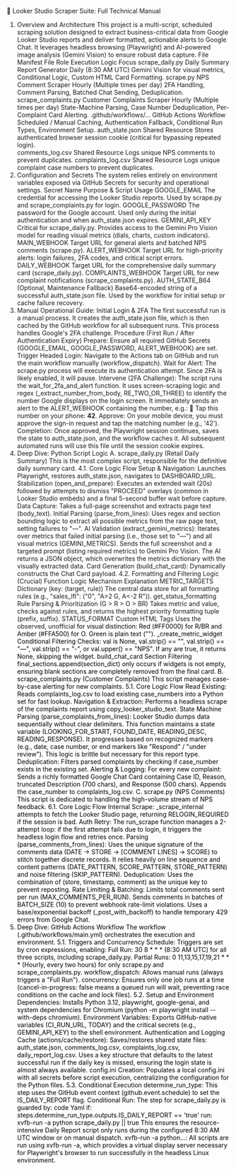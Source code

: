 📖 Looker Studio Scraper Suite: Full Technical Manual
1. Overview and Architecture
This project is a multi-script, scheduled scraping solution designed to extract business-critical data from Google Looker Studio reports and deliver formatted, actionable alerts to Google Chat. It leverages headless browsing (Playwright) and AI-powered image analysis (Gemini Vision) to ensure robust data capture.
File Manifest
File	Role	Execution	Logic Focus
scrape_daily.py	Daily Summary Report Generator	Daily (8:30 AM UTC)	Gemini Vision for visual metrics, Conditional Logic, Custom HTML Card Formatting.
scrape.py	NPS Comment Scraper	Hourly (Multiple times per day)	2FA Handling, Comment Parsing, Batched Chat Sending, Deduplication.
scrape_complaints.py	Customer Complaints Scraper	Hourly (Multiple times per day)	State-Machine Parsing, Case Number Deduplication, Per-Complaint Card Alerting.
.github/workflows/...	GitHub Actions Workflow	Scheduled / Manual	Caching, Authentication Fallback, Conditional Run Types, Environment Setup.
auth_state.json	Shared Resource	Stores authenticated browser session cookie (critical for bypassing repeated login).	
comments_log.csv	Shared Resource	Logs unique NPS comments to prevent duplicates.	
complaints_log.csv	Shared Resource	Logs unique complaint case numbers to prevent duplicates.	
2. Configuration and Secrets
The system relies entirely on environment variables exposed via GitHub Secrets for security and operational settings.
Secret Name	Purpose & Script Usage
GOOGLE_EMAIL	The credential for accessing the Looker Studio reports. Used by scrape.py and scrape_complaints.py for login.
GOOGLE_PASSWORD	The password for the Google account. Used only during the initial authentication and when auth_state.json expires.
GEMINI_API_KEY	Critical for scrape_daily.py. Provides access to the Gemini Pro Vision model for reading visual metrics (dials, charts, custom indicators).
MAIN_WEBHOOK	Target URL for general alerts and batched NPS comments (scrape.py).
ALERT_WEBHOOK	Target URL for high-priority alerts: login failures, 2FA codes, and critical script errors.
DAILY_WEBHOOK	Target URL for the comprehensive daily summary card (scrape_daily.py).
COMPLAINTS_WEBHOOK	Target URL for new complaint notifications (scrape_complaints.py).
AUTH_STATE_B64	(Optional, Maintenance Fallback) Base64-encoded string of a successful auth_state.json file. Used by the workflow for initial setup or cache failure recovery.
3. Manual Operational Guide: Initial Login & 2FA
The first successful run is a manual process. It creates the auth_state.json file, which is then cached by the GitHub workflow for all subsequent runs. This process handles Google's 2FA challenge.
Procedure (First Run / After Authentication Expiry)
Prepare: Ensure all required GitHub Secrets (GOOGLE_EMAIL, GOOGLE_PASSWORD, ALERT_WEBHOOK) are set.
Trigger Headed Login: Navigate to the Actions tab on GitHub and run the main workflow manually (workflow_dispatch).
Wait for Alert: The scrape.py process will execute its authentication attempt. Since 2FA is likely enabled, it will pause.
Intervene (2FA Challenge):
The script runs the wait_for_2fa_and_alert function.
It uses screen-scraping logic and regex (_extract_number_from_body, RE_TWO_OR_THREE) to identify the number Google displays on the login screen.
It immediately sends an alert to the ALERT_WEBHOOK containing the number, e.g.: 🔐 Tap this number on your phone: **42**.
Approve: On your mobile device, you must approve the sign-in request and tap the matching number (e.g., '42').
Completion: Once approved, the Playwright session continues, saves the state to auth_state.json, and the workflow caches it. All subsequent automated runs will use this file until the session cookie expires.
4. Deep Dive: Python Script Logic
A. scrape_daily.py (Retail Daily Summary)
This is the most complex script, responsible for the definitive daily summary card.
4.1. Core Logic Flow
Setup & Navigation: Launches Playwright, restores auth_state.json, navigates to DASHBOARD_URL.
Stabilization (open_and_prepare): Executes an extended wait (20s) followed by attempts to dismiss "PROCEED" overlays (common in Looker Studio embeds) and a final 5-second buffer wait before capture.
Data Capture: Takes a full-page screenshot and extracts page text (body_text).
Initial Parsing (parse_from_lines): Uses regex and section bounding logic to extract all possible metrics from the raw page text, setting failures to "—".
AI Validation (extract_gemini_metrics):
Iterates over metrics that failed initial parsing (i.e., those set to "—") and all visual metrics (GEMINI_METRICS).
Sends the full screenshot and a targeted prompt (listing required metrics) to Gemini Pro Vision.
The AI returns a JSON object, which overwrites the metrics dictionary with the visually extracted data.
Card Generation (build_chat_card): Dynamically constructs the Chat Card payload.
4.2. Formatting and Filtering Logic (Crucial)
Function	Logic Mechanism	Explanation
METRIC_TARGETS	Dictionary (key: (target, rule))	The central data store for all formatting rules (e.g., "sales_lfl": ("0", "A>2 G, A<-2 R")).
get_status_formatting	Rule Parsing & Prioritization (G > R > O > BR)	Takes metric and value, checks against rules, and returns the highest priority formatting tuple (prefix, suffix).
STATUS_FORMAT	Custom HTML Tags	Uses the observed, unofficial <font color='...'> for visual distinction: Red (#FF0000) for R/BR and Amber (#FFA500) for O. Green is plain text ("").
_create_metric_widget	Conditional Filtering	Checks: val is None, val.strip() == "", val.strip() == "—", val.strip() == "-", or val.upper() == "NPS". If any are true, it returns None, skipping the widget.
build_chat_card	Section Filtering	final_sections.append(section_dict) only occurs if widgets is not empty, ensuring blank sections are completely removed from the final card.
B. scrape_complaints.py (Customer Complaints)
This script manages case-by-case alerting for new complaints.
5.1. Core Logic Flow
Read Existing: Reads complaints_log.csv to load existing case_numbers into a Python set for fast lookup.
Navigation & Extraction: Performs a headless scrape of the complaints report using copy_looker_studio_text.
State Machine Parsing (parse_complaints_from_lines):
Looker Studio dumps data sequentially without clear delimiters. This function maintains a state variable (LOOKING_FOR_START, FOUND_DATE, READING_DESC, READING_RESPONSE).
It progresses based on recognized markers (e.g., date, case number, or end markers like "Respond" / "under review"). This logic is brittle but necessary for this report type.
Deduplication: Filters parsed complaints by checking if case_number exists in the existing set.
Alerting & Logging: For every new complaint:
Sends a richly formatted Google Chat Card containing Case ID, Reason, truncated Description (700 chars), and Response (500 chars).
Appends the case_number to complaints_log.csv.
C. scrape.py (NPS Comments)
This script is dedicated to handling the high-volume stream of NPS feedback.
6.1. Core Logic Flow
Internal Scrape: _scrape_internal attempts to fetch the Looker Studio page, returning RELOGIN_REQUIRED if the session is bad.
Auth Retry: The run_scrape function manages a 2-attempt loop: if the first attempt fails due to login, it triggers the headless login flow and retries once.
Parsing (parse_comments_from_lines): Uses the unique signature of the comments data (DATE -> STORE -> [COMMENT LINES] -> SCORE) to stitch together discrete records. It relies heavily on line sequence and content patterns (DATE_PATTERN, SCORE_PATTERN, STORE_PATTERN) and noise filtering (SKIP_PATTERN).
Deduplication: Uses the combination of (store, timestamp, comment) as the unique key to prevent reposting.
Rate Limiting & Batching:
Limits total comments sent per run (MAX_COMMENTS_PER_RUN).
Sends comments in batches of BATCH_SIZE (10) to prevent webhook rate-limit violations.
Uses a base/exponential backoff (_post_with_backoff) to handle temporary 429 errors from Google Chat.
5. Deep Dive: GitHub Actions Workflow
The workflow (.github/workflows/main.yml) orchestrates the execution and environment.
5.1. Triggers and Concurrency
Schedule: Triggers are set by cron expressions, enabling:
Full Run: 30 8 * * * (8:30 AM UTC) for all three scripts, including scrape_daily.py.
Partial Runs: 0 11,13,15,17,19,21 * * * (Hourly, every two hours) for only scrape.py and scrape_complaints.py.
workflow_dispatch: Allows manual runs (always triggers a "Full Run").
concurrency: Ensures only one job runs at a time (cancel-in-progress: false means a queued run will wait, preventing race conditions on the cache and lock files).
5.2. Setup and Environment
Dependencies: Installs Python 3.12, playwright, google-genai, and system dependencies for Chromium (python -m playwright install --with-deps chromium).
Environment Variables: Exports GitHub-native variables (CI_RUN_URL, TODAY) and the critical secrets (e.g., GEMINI_API_KEY) to the shell environment.
Authentication and Logging Cache (actions/cache/restore):
Saves/restores shared state files: auth_state.json, comments_log.csv, complaints_log.csv, daily_report_log.csv.
Uses a key structure that defaults to the latest successful run if the daily key is missed, ensuring the login state is almost always available.
config.ini Creation: Populates a local config.ini with all secrets before script execution, centralizing the configuration for the Python files.
5.3. Conditional Execution
determine_run_type: This step uses the GitHub event context (github.event.schedule) to set the IS_DAILY_REPORT flag.
Conditional Run: The step for scrape_daily.py is guarded by:
code
Yaml
if: steps.determine_run_type.outputs.IS_DAILY_REPORT == 'true'
run: xvfb-run -a python scrape_daily.py || true
This ensures the resource-intensive Daily Report script only runs during the configured 8:30 AM UTC window or on manual dispatch.
xvfb-run -a python...: All scripts are run using xvfb-run -a, which provides a virtual display server necessary for Playwright's browser to run successfully in the headless Linux environment.
